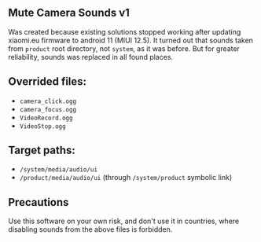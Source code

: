 ## Mute Camera Sounds v1
Was created because existing solutions stopped working after updating xiaomi.eu firmware to android 11 (MIUI 12.5).
It turned out that sounds taken from `product` root directory, not `system`, as it was before.
But for greater reliability, sounds was replaced in all found places.

## Overrided files:
- `camera_click.ogg`
- `camera_focus.ogg`
- `VideoRecord.ogg`
- `VideoStop.ogg`

## Target paths:
- `/system/media/audio/ui`
- `/product/media/audio/ui` (through `/system/product` symbolic link)

## Precautions
Use this software on your own risk, and don't use it in countries, where disabling sounds from the above files is forbidden.